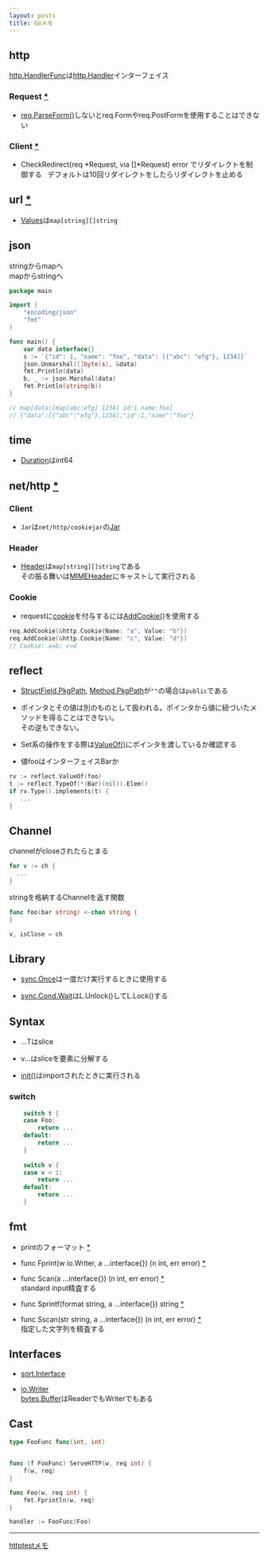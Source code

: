 ```yaml
---
layout: posts
title: Goメモ
---
```


## http

[http.HandlerFunc](https://golang.org/pkg/net/http/#HandlerFunc)は[http.Handler](https://golang.org/pkg/net/http/#Handler)インターフェイス

### Request [\*](https://godoc.org/net/http#Request)

* [req.ParseForm()](https://godoc.org/net/http#Request.ParseForm)しないとreq.Formやreq.PostFormを使用することはできない

### Client [\*](https://godoc.org/net/http#Client)

* CheckRedirect(req \*Request, via []\*Request) error でリダイレクトを制御する  
デフォルトは10回リダイレクトをしたらリダイレクトを止める  

## url [\*](https://golang.org/pkg/net/url)

* [Values](https://golang.org/pkg/net/url/#Values)は`map[string][]string`

## json

stringからmapへ  
mapからstringへ

```Go
package main

import (
	"encoding/json"
	"fmt"
)

func main() {
	var data interface{}
	s := `{"id": 1, "name": "foo", "data": [{"abc": "efg"}, 1234]}`
	json.Unmarshal([]byte(s), &data)
	fmt.Println(data)
	b, _ := json.Marshal(data)
	fmt.Println(string(b))
}

// map[data:[map[abc:efg] 1234] id:1 name:foo]
// {"data":[{"abc":"efg"},1234],"id":1,"name":"foo"}
```

## time

* [Duration](https://golang.org/pkg/time/#Duration)はint64  

## net/http [\*](https://golang.org/pkg/net/http/)

### Client

* `Jar`は`net/http/cookiejar`の[Jar](https://godoc.org/net/http/cookiejar#Jar)

### Header

* [Header](https://golang.org/pkg/net/http/#Header)は`map[string][]string`である  
その振る舞いは[MIMEHeader](https://golang.org/pkg/net/textproto/#MIMEHeader)にキャストして実行される

### Cookie

* requestに[cookie](https://golang.org/pkg/net/http/#Cookie)を付与するには[AddCookie()](https://golang.org/pkg/net/http/#Request.AddCookie)を使用する

```Go
req.AddCookie(&http.Cookie{Name: "a", Value: "b"})
req.AddCookie(&http.Cookie{Name: "c", Value: "d"})
// Cookie: a=b; c=d
```


## reflect

* [StructField.PkgPath](https://golang.org/pkg/reflect/#StructField), [Method.PkgPath](https://golang.org/pkg/reflect/#Method)が`""`の場合は`public`である

* ポインタとその値は別のものとして扱われる。ポインタから値に紐づいたメソッドを得ることはできない。  
その逆もできない。

* Set系の操作をする際は[ValueOf()](https://golang.org/pkg/reflect/#ValueOf)にポインタを渡しているか確認する

* 値fooはインターフェイスBarか

```Go
rv := reflect.ValueOf(foo)
t := reflect.TypeOf(*(Bar)(nil)).Elem()
if rv.Type().implements(t) {
   ...
}
```

## Channel

channelがcloseされたらとまる

```Go
for v := ch {
  ...
}
```

stringを格納するChannelを返す関数

```Go
func foo(bar string) <-chan string {
}
```

```Go
v, isClose = ch
```

## Library

* [sync.Once](https://golang.org/pkg/sync/#Once)は一度だけ実行するときに使用する

* [sync.Cond.Wait](https://golang.org/pkg/sync/#Cond.Wait)はL.Unlock()してL.Lock()する

## Syntax

* ...Tはslice

* v...はsliceを要素に分解する

* [init()](https://golang.org/doc/effective_go.html#init)はimportされたときに実行される

### switch

```Go
    switch t {
    case Foo:
        return ...
    default:
        return ...
    }
    
    switch v {
    case v < 1:
        return ...
    default:
        return ...
    }
```

## fmt

* printのフォーマット [\*](https://golang.org/pkg/fmt/#hdr-Printing)

* func Fprint(w io.Writer, a ...interface{}) (n int, err error) [\*](https://golang.org/pkg/fmt/#Fprint)

* func Scan(a ...interface{}) (n int, err error) [\*](https://golang.org/pkg/fmt/#Scan)  
 standard input精査する

* func Sprintf(format string, a ...interface{}) string [\*](https://golang.org/pkg/fmt/#Sprintf)

* func Sscan(str string, a ...interface{}) (n int, err error) [\*](https://golang.org/pkg/fmt/#Sscan)  
指定した文字列を精査する

## Interfaces

* [sort.Interface](https://golang.org/pkg/sort/#Interface)

* [io.Writer](https://golang.org/pkg/io/#Writer)  
[bytes.Buffer](https://golang.org/pkg/bytes/#Buffer)はReaderでもWriterでもある

## Cast

```Go
type FooFunc func(int, int)


func (f FooFunc) ServeHTTP(w, req int) {
    f(w, req)
}

func Foo(w, req int) {
    fmt.Fprintln(w, req)
}

handler := FooFunc(Foo)
```

<hr/>

[httptestメモ](/2017/09/08/golang-httptest.html)


